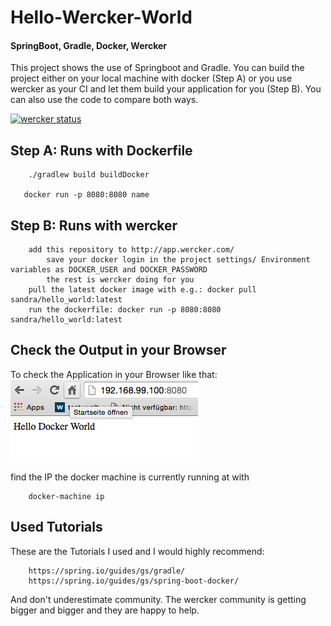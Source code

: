 # Hello-Wercker-World
#### SpringBoot, Gradle, Docker, Wercker

This project shows the use of Springboot and Gradle. You can build the project either on your local machine with docker (Step A) or you use wercker as your CI and let them build your application for you (Step B).
You can also use the code to compare both ways.

[![wercker status](https://app.wercker.com/status/f2e4c13fd194cde02c47337ea5da6baa/m "wercker status")](https://app.wercker.com/project/bykey/f2e4c13fd194cde02c47337ea5da6baa)



## Step A: Runs with Dockerfile

        ./gradlew build buildDocker
        
       docker run -p 8080:8080 name


## Step B: Runs with wercker

        add this repository to http://app.wercker.com/
            save your docker login in the project settings/ Environment variables as DOCKER_USER and DOCKER_PASSWORD
            the rest is wercker doing for you
        pull the latest docker image with e.g.: docker pull sandra/hello_world:latest
        run the dockerfile: docker run -p 8080:8080 sandra/hello_world:latest
        
## Check the Output in your Browser

To check the Application in your Browser like that:  
![Screenshot](screenshot.png?raw=true "Title")

find the IP the docker machine is currently running at with

        docker-machine ip
        
## Used Tutorials
These are the Tutorials I used and I would highly recommend:

        https://spring.io/guides/gs/gradle/
        https://spring.io/guides/gs/spring-boot-docker/
        
And don't underestimate community. The wercker community is getting bigger and bigger and they are happy to help.
